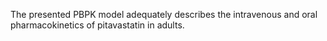 The presented PBPK model adequately describes the intravenous and oral pharmacokinetics of pitavastatin in adults.

